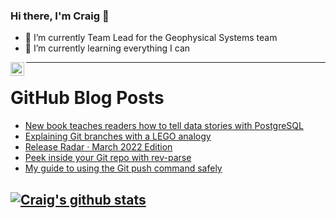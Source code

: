 ### Hi there, I'm Craig 👋

<!--
**CraigTeelFugro/CraigTeelFugro** is a ✨ _special_ ✨ repository because its `README.md` (this file) appears on your GitHub profile.

Here are some ideas to get you started:
-->

- 🔭 I’m currently Team Lead for the Geophysical Systems team
- 🌱 I’m currently learning everything I can

[<img align="left" alt="Craig Teel | LinkedIn" width="22px" src="https://cdn.jsdelivr.net/npm/simple-icons@v3/icons/linkedin.svg" />][linkedin]

---

# GitHub Blog Posts

<!-- BLOG-POST-LIST:START -->
- [New book teaches readers how to tell data stories with PostgreSQL](https://opensource.com/article/22/4/book-review-practical-sql-2nd-edition)
- [Explaining Git branches with a LEGO analogy](https://opensource.com/article/22/4/git-branches)
- [Release Radar · March 2022 Edition](https://github.blog/2022-04-08-release-radar-mar-2022/)
- [Peek inside your Git repo with rev-parse](https://opensource.com/article/22/4/git-repo-rev-parse)
- [My guide to using the Git push command safely](https://opensource.com/article/22/4/git-push)
<!-- BLOG-POST-LIST:END -->

## [![Craig's github stats](https://github-readme-stats.vercel.app/api?username=craigteelfugro)](https://github.com/anuraghazra/github-readme-stats)


[linkedin]: https://linkedin.com/in/craig-teel-b8786771
